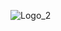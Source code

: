 <!--### Hi there 👋 -->
![Logo_2](https://github.com/Nahid1911/Nahid1911/assets/118947090/e843eafc-ed80-44da-9beb-877615918dd7)

<!--
**Nahid1911/Nahid1911** is a ✨ _special_ ✨ repository because its `README.md` (this file) appears on your GitHub profile.

Here are some ideas to get you started:

- 🔭 I’m currently working on ...
- 🌱 I’m currently learning ...
- 👯 I’m looking to collaborate on ...
- 🤔 I’m looking for help with ...
- 💬 Ask me about ...
- 📫 How to reach me: ...
- 😄 Pronouns: ...
- ⚡ Fun fact: ...
-->
